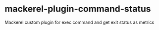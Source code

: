 # mackerel-plugin-command-status
Mackerel custom plugin for exec command and get exit status as metrics
